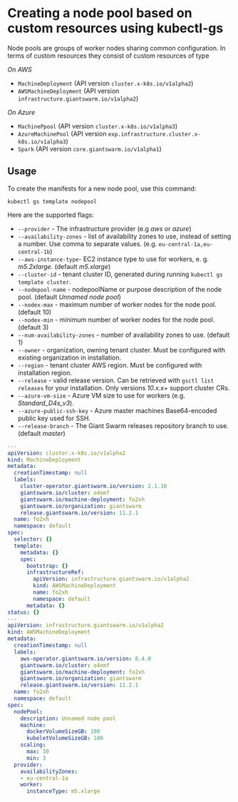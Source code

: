 # Creating a node pool based on custom resources using kubectl-gs

Node pools are groups of worker nodes sharing common configuration. In terms of custom resources they consist of custom resources of type

*On AWS*
- `MachineDeployment` (API version `cluster.x-k8s.io/v1alpha2`)
- `AWSMachineDeployment` (API version `infrastructure.giantswarm.io/v1alpha2`)

*On Azure*
- `MachinePpool` (API version `cluster.x-k8s.io/v1alpha3`)
- `AzureMachinePool` (API version `exp.infrastructure.cluster.x-k8s.io/v1alpha3`)
- `Spark` (API version `core.giantswarm.io/v1alpha1`)

## Usage

To create the manifests for a new node pool, use this command:

    kubectl gs template nodepool

Here are the supported flags:

  - `--provider` - The infrastructure provider (e.g *aws* or *azure*)
  - `--availability-zones` - list of availability zones to use, instead of setting a number. Use comma to separate values. (e.g. `eu-central-1a,eu-central-1b`)
  - `--aws-instance-type`- EC2 instance type to use for workers, e. g. *m5.2xlarge*. (default *m5.xlarge*)
  - `--cluster-id` - tenant cluster ID, generated during running `kubectl gs template cluster`.
  - `--nodepool-name` - nodepoolName or purpose description of the node pool. (default *Unnamed node pool*)
  - `--nodex-max` - maximum number of worker nodes for the node pool. (default 10)
  - `--nodex-min` - minimum number of worker nodes for the node pool. (default 3)
  - `--num-availability-zones` - number of availability zones to use. (default 1)
  - `--owner` - organization, owning tenant cluster. Must be configured with existing organization in installation.
  - `--region` - tenant cluster AWS region. Must be configured with installation region.
  - `--release` - valid release version.
    Can be retrieved with `gsctl list releases` for your installation. Only versions *10.x.x*+ support cluster CRs.
  - `--azure-vm-size` - Azure VM size to use for workers (e.g. *Standard_D4s_v3*).
  - `--azure-public-ssh-key` - Azure master machines Base64-encoded public key used for SSH.
  - `--release-branch` - The Giant Swarm releases repository branch to use. (default *master*)

```yaml
---
apiVersion: cluster.x-k8s.io/v1alpha2
kind: MachineDeployment
metadata:
  creationTimestamp: null
  labels:
    cluster-operator.giantswarm.io/version: 2.1.10
    giantswarm.io/cluster: o4omf
    giantswarm.io/machine-deployment: fo2xh
    giantswarm.io/organization: giantswarm
    release.giantswarm.io/version: 11.2.1
  name: fo2xh
  namespace: default
spec:
  selector: {}
  template:
    metadata: {}
    spec:
      bootstrap: {}
      infrastructureRef:
        apiVersion: infrastructure.giantswarm.io/v1alpha2
        kind: AWSMachineDeployment
        name: fo2xh
        namespace: default
      metadata: {}
status: {}
---
apiVersion: infrastructure.giantswarm.io/v1alpha2
kind: AWSMachineDeployment
metadata:
  creationTimestamp: null
  labels:
    aws-operator.giantswarm.io/version: 8.4.0
    giantswarm.io/cluster: o4omf
    giantswarm.io/machine-deployment: fo2xh
    giantswarm.io/organization: giantswarm
    release.giantswarm.io/version: 11.2.1
  name: fo2xh
  namespace: default
spec:
  nodePool:
    description: Unnamed node pool
    machine:
      dockerVolumeSizeGB: 100
      kubeletVolumeSizeGB: 100
    scaling:
      max: 10
      min: 3
  provider:
    availabilityZones:
    - eu-central-1a
    worker:
      instanceType: m5.xlarge
```
